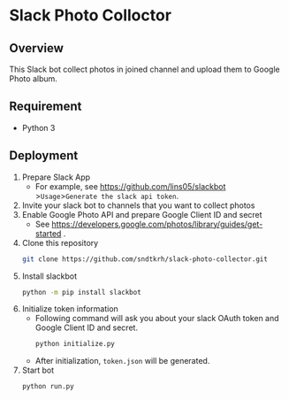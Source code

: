 # Slack Photo Colloctor

## Overview
This Slack bot collect photos in joined channel and upload them to Google Photo album.

## Requirement
- Python 3

## Deployment
1. Prepare Slack App
    - For example, see https://github.com/lins05/slackbot >`Usage`>`Generate the slack api token`.
1. Invite your slack bot to channels that you want to collect photos
1. Enable Google Photo API and prepare Google Client ID and secret
    - See https://developers.google.com/photos/library/guides/get-started .
1. Clone this repository
    ```bash
    git clone https://github.com/sndtkrh/slack-photo-collector.git
    ```
1. Install slackbot
    ```bash
    python -m pip install slackbot
    ```
1. Initialize token information
    - Following command will ask you about your slack OAuth token and Google Client ID and secret.
        ```bash
        python initialize.py
        ```
    - After initialization, `token.json` will be generated.
1. Start bot
    ```bash
    python run.py
    ```

